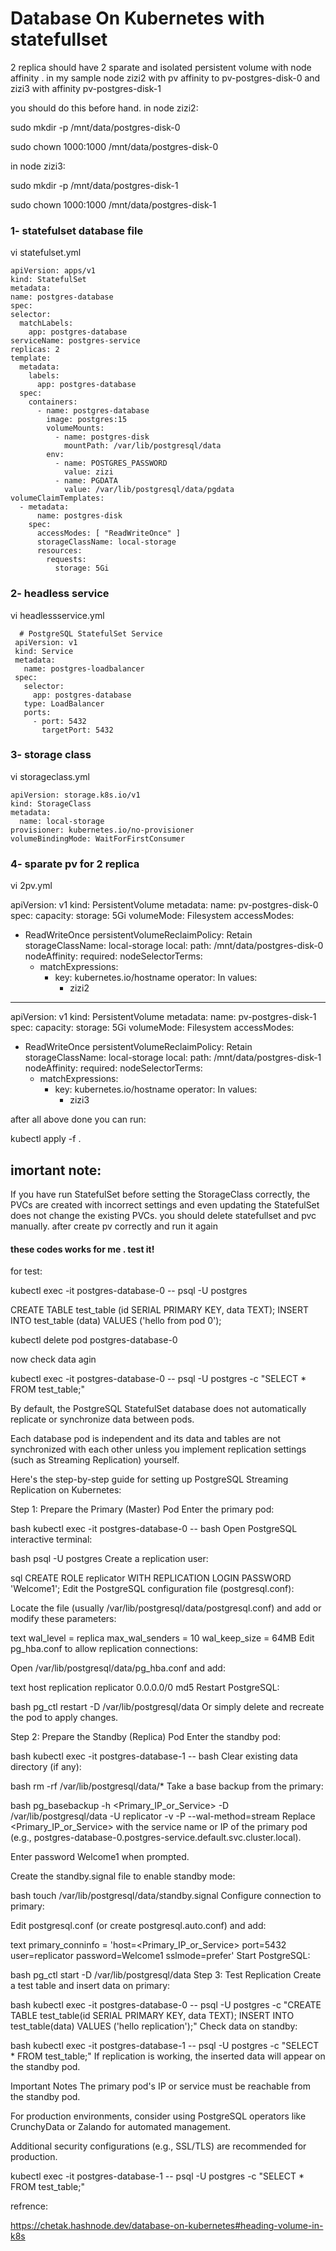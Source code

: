 

# Database On Kubernetes with statefullset

2 replica should have 2 sparate and isolated persistent volume with node affinity . in my sample node zizi2 with pv affinity to pv-postgres-disk-0 and zizi3 with affinity pv-postgres-disk-1

you should do this before hand. in node zizi2:

 sudo mkdir -p /mnt/data/postgres-disk-0

sudo chown 1000:1000 /mnt/data/postgres-disk-0

in node zizi3:

sudo mkdir -p /mnt/data/postgres-disk-1

sudo chown 1000:1000  /mnt/data/postgres-disk-1


### 1- statefulset database file

vi statefulset.yml

 
    apiVersion: apps/v1
    kind: StatefulSet
    metadata:
    name: postgres-database
    spec:
    selector:
      matchLabels:
        app: postgres-database
    serviceName: postgres-service
    replicas: 2
    template:
      metadata:
        labels:
          app: postgres-database
      spec:
        containers:
          - name: postgres-database
            image: postgres:15
            volumeMounts:
              - name: postgres-disk
                mountPath: /var/lib/postgresql/data
            env:
              - name: POSTGRES_PASSWORD
                value: zizi
              - name: PGDATA
                value: /var/lib/postgresql/data/pgdata
    volumeClaimTemplates:
      - metadata:
          name: postgres-disk
        spec:
          accessModes: [ "ReadWriteOnce" ]
          storageClassName: local-storage
          resources:
            requests:
              storage: 5Gi
     



### 2- headless service 

 vi headlessservice.yml

    
      # PostgreSQL StatefulSet Service
     apiVersion: v1
     kind: Service
     metadata:
       name: postgres-loadbalancer
     spec:
       selector:
         app: postgres-database
       type: LoadBalancer
       ports:
         - port: 5432
           targetPort: 5432




### 3- storage class

vi storageclass.yml

    apiVersion: storage.k8s.io/v1
    kind: StorageClass
    metadata:
      name: local-storage
    provisioner: kubernetes.io/no-provisioner
    volumeBindingMode: WaitForFirstConsumer




### 4- sparate pv for 2 replica

 vi 2pv.yml

 
apiVersion: v1
kind: PersistentVolume
metadata:
name: pv-postgres-disk-0
spec:
capacity:
  storage: 5Gi
volumeMode: Filesystem
accessModes:
  - ReadWriteOnce
persistentVolumeReclaimPolicy: Retain
storageClassName: local-storage
local:
  path: /mnt/data/postgres-disk-0
nodeAffinity:
  required:
    nodeSelectorTerms:
    - matchExpressions:
      - key: kubernetes.io/hostname
        operator: In
        values:
        - zizi2
---
apiVersion: v1
kind: PersistentVolume
metadata:
name: pv-postgres-disk-1
spec:
capacity:
  storage: 5Gi
volumeMode: Filesystem
accessModes:
  - ReadWriteOnce
persistentVolumeReclaimPolicy: Retain
storageClassName: local-storage
local:
  path: /mnt/data/postgres-disk-1
nodeAffinity:
  required:
    nodeSelectorTerms:
    - matchExpressions:
      - key: kubernetes.io/hostname
        operator: In
        values:
        - zizi3





after all above done you can run:

 kubectl apply -f .

## imortant note:

If you have run StatefulSet before setting the StorageClass correctly, the PVCs are created with incorrect settings and even updating the StatefulSet does not change the existing PVCs.
you should delete statefullset and pvc manually. after create pv correctly  and run it again 








#### these codes works for me . test it!

for test:

 kubectl exec -it postgres-database-0 -- psql -U postgres

 CREATE TABLE test_table (id SERIAL PRIMARY KEY, data TEXT);
INSERT INTO test_table (data) VALUES ('hello from pod 0');

kubectl delete pod postgres-database-0


now check data agin


kubectl exec -it postgres-database-0 -- psql -U postgres -c "SELECT * FROM test_table;"


By default, the PostgreSQL StatefulSet database does not automatically replicate or synchronize data between pods.

Each database pod is independent and its data and tables are not synchronized with each other unless you implement replication settings (such as Streaming Replication) yourself.

Here's the step-by-step guide for setting up PostgreSQL Streaming Replication on Kubernetes:

Step 1: Prepare the Primary (Master) Pod
Enter the primary pod:

bash
kubectl exec -it postgres-database-0 -- bash
Open PostgreSQL interactive terminal:

bash
psql -U postgres
Create a replication user:

sql
CREATE ROLE replicator WITH REPLICATION LOGIN PASSWORD 'Welcome1';
Edit the PostgreSQL configuration file (postgresql.conf):

Locate the file (usually /var/lib/postgresql/data/postgresql.conf) and add or modify these parameters:

text
wal_level = replica
max_wal_senders = 10
wal_keep_size = 64MB
Edit pg_hba.conf to allow replication connections:

Open /var/lib/postgresql/data/pg_hba.conf and add:

text
host replication replicator 0.0.0.0/0 md5
Restart PostgreSQL:

bash
pg_ctl restart -D /var/lib/postgresql/data
Or simply delete and recreate the pod to apply changes.

Step 2: Prepare the Standby (Replica) Pod
Enter the standby pod:

bash
kubectl exec -it postgres-database-1 -- bash
Clear existing data directory (if any):

bash
rm -rf /var/lib/postgresql/data/*
Take a base backup from the primary:

bash
pg_basebackup -h <Primary_IP_or_Service> -D /var/lib/postgresql/data -U replicator -v -P --wal-method=stream
Replace <Primary_IP_or_Service> with the service name or IP of the primary pod (e.g., postgres-database-0.postgres-service.default.svc.cluster.local).

Enter password Welcome1 when prompted.

Create the standby.signal file to enable standby mode:

bash
touch /var/lib/postgresql/data/standby.signal
Configure connection to primary:

Edit postgresql.conf (or create postgresql.auto.conf) and add:

text
primary_conninfo = 'host=<Primary_IP_or_Service> port=5432 user=replicator password=Welcome1 sslmode=prefer'
Start PostgreSQL:

bash
pg_ctl start -D /var/lib/postgresql/data
Step 3: Test Replication
Create a test table and insert data on primary:

bash
kubectl exec -it postgres-database-0 -- psql -U postgres -c "CREATE TABLE test_table(id SERIAL PRIMARY KEY, data TEXT); INSERT INTO test_table(data) VALUES ('hello replication');"
Check data on standby:

bash
kubectl exec -it postgres-database-1 -- psql -U postgres -c "SELECT * FROM test_table;"
If replication is working, the inserted data will appear on the standby pod.

Important Notes
The primary pod's IP or service must be reachable from the standby pod.

For production environments, consider using PostgreSQL operators like CrunchyData or Zalando for automated management.

Additional security configurations (e.g., SSL/TLS) are recommended for production.


kubectl exec -it postgres-database-1 -- psql -U postgres -c "SELECT * FROM test_table;"






refrence:

https://chetak.hashnode.dev/database-on-kubernetes#heading-volume-in-k8s


